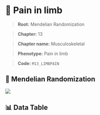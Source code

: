 # 🧪 Pain in limb

> **Root:** Mendelian Randomization

> **Chapter:** 13  

> **Chapter name:** Musculoskeletal

> **Phenotype:** Pain in limb  

> **Code:** `M13_LIMBPAIN`

## 🧬 Mendelian Randomization  

<img src="/MR/Figures/Forward/M13_LIMBPAIN.png"/>

## 📊 Data Table

<CsvTableMRF src="/public/MR/Data/Forward/M13_LIMBPAIN.csv"/>
